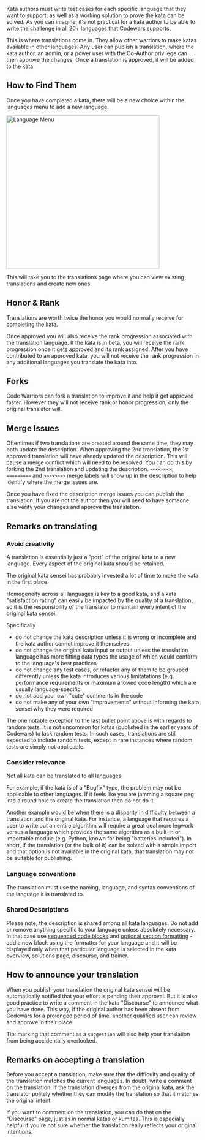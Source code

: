 Kata authors must write test cases for each specific language that they want to support, as well as a working solution to prove the kata can be solved. As you can imagine, it's not practical for a kata author to be able to write the challenge in all 20+ languages that Codewars supports.

This is where translations come in. They allow other warriors to make katas available in other languages. Any user can publish a translation, where the kata author, an admin, or a power user with the Co-Author privilege can then approve the changes. Once a translation is approved, it will be added to the kata.

## How to Find Them

Once you have completed a kata, there will be a new choice within the languages menu to add a new language.

<img src="https://www.evernote.com/l/AAW0GaebQllDBb_YS-AfeaUiwq5PoxaDPIoB/image.png" title="Language Menu" height="400px">

This will take you to the translations page where you can view existing translations and create new ones.

## Honor & Rank

Translations are worth twice the honor you would normally receive for completing the kata.

Once approved you will also receive the rank progression associated with the translation language. If the kata is in beta, you will receive the rank progression once it gets approved and its rank assigned. After you have contributed to an approved kata, you will not receive the rank progression in any additional languages you translate the kata into.

## Forks

Code Warriors can fork a translation to improve it and help it get approved faster. However they will not receive rank or honor progression, only the original translator will.

## Merge Issues

Oftentimes if two translations are created around the same time, they may both update the description. When approving the 2nd translation, the 1st approved translation will have already updated the description. This will cause a merge conflict which will need to be resolved. You can do this by forking the 2nd translation and updating the description. `<<<<<<<<`, `=========` and `>>>>>>>>` merge labels will show up in the description to help identify where the merge issues are.

Once you have fixed the description merge issues you can publish the translation. If you are not the author then you will need to have someone else verify your changes and approve the translation.

## Remarks on translating

### Avoid creativity

A translation is essentially just a "port" of the original kata to a new language. Every aspect of the original kata should be retained.

The original kata sensei has probably invested a lot of time to make the kata in the first place.

Homogeneity across all languages is key to a good kata, and a kata "satisfaction rating" can easily be impacted by the quality of a translation, so it is the responsibility of the translator to maintain every intent of the original kata sensei.

Specifically

- do not change the kata description unless it is wrong or incomplete and the kata author cannot improve it themselves
- do not change the original kata input or output unless the translation language has more fitting data types the usage of which would conform to the language's best practices
- do not change any test cases, or refactor any of them to be grouped differently unless the kata introduces various limitatations (e.g. performance requirements or maximum allowed code length) which are usually language-specific
- do not add your own "cute" comments in the code
- do not make any of your own "improvements" without informing the kata sensei why they were required

The one notable exception to the last bullet point above is with regards to random tests. It is not uncommon for katas (published in the earlier years of Codewars) to lack random tests. In such cases, translations are still expected to include random tests, except in rare instances where random tests are simply not applicable.

### Consider relevance

Not all kata can be translated to all languages.

For example, if the kata is of a "Bugfix" type, the problem may not be applicable to other languages. If it feels like you are jamming a square peg into a round hole to create the translation then do not do it.

Another example would be when there is a disparity in difficulty between a translation and the original kata. For instance, a language that requires a user to write out an entire algorithm will require a great deal more legwork versus a language which provides the same algorithm as a built-in or importable module (e.g. Python, known for being "batteries included"). In short, if the translation (or the bulk of it) can be solved with a simple import and that option is not available in the original kata, that translation may not be suitable for publishing.

### Language conventions

The translation must use the naming, language, and syntax conventions of the language it is translated to.

### Shared Descriptions

Please note, the description is shared among all kata languages. Do not add or remove anything specific to your language unless absolutely necessary. In that case use [sequenced code blocks](https://github.com/Codewars/codewars.com/wiki/Markdown-Formatting#sequenced-code-blocks) and [optional section formatting](https://github.com/Codewars/codewars.com/wiki/Markdown-Formatting#optional-section-formatting) - add a new block using the formatter for your language and it will be displayed only when that particular language is selected in the kata overview, solutions page, discourse, and trainer.

## How to announce your translation

When you publish your translation the original kata sensei will be automatically notified that your effort is pending their approval. But it is also good practice to write a comment in the kata "Discourse" to announce what you have done. This way, if the original author has been absent from Codewars for a prolonged period of time, another qualified user can review and approve in their place.

Tip: marking that comment as a `suggestion` will also help your translation from being accidentally overlooked.

## Remarks on accepting a translation

Before you accept a translation, make sure that the difficulty and quality of the translation matches the current languages. In doubt, write a comment on the translation. If the translation diverges from the original kata, ask the translator politely whether they can modify the translation so that it matches the original intent.

If you want to comment on the translation, you can do that on the "Discourse" page, just as in normal katas or kumites. This is especially helpful if you're not sure whether the translation really reflects your original intentions.
